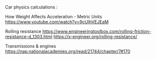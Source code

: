 Car physics calculations :

How Weight Affects Acceleration - Metric Units
https://www.youtube.com/watch?v=9cUIhVEJEaM

Rolling resistance
https://www.engineeringtoolbox.com/rolling-friction-resistance-d_1303.html
https://x-engineer.org/rolling-resistance/

Transmissions & engines
https://nap.nationalacademies.org/read/21744/chapter/7#170